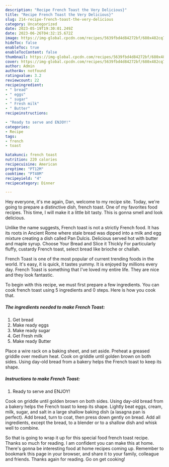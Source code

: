 ```yaml
---
description: "Recipe French Toast the Very Delicious}"
title: "Recipe French Toast the Very Delicious}"
slug: 214-recipe-french-toast-the-very-delicious
category: Uncategorized
date: 2023-05-19T19:30:01.249Z
date: 2023-06-26T04:32:15.672Z
image: https://img-global.cpcdn.com/recipes/5639fbd4d84272bf/680x482cq70/french-toast-recipe-main-photo.jpg
hideToc: false
enableToc: true
enableTocContent: false
thumbnail: https://img-global.cpcdn.com/recipes/5639fbd4d84272bf/680x482cq70/french-toast-recipe-main-photo.jpg
cover: https://img-global.cpcdn.com/recipes/5639fbd4d84272bf/680x482cq70/french-toast-recipe-main-photo.jpg
author: Admin
authorAv: notfound
ratingvalue: 3.2
reviewcount: 22
recipeingredient:
- " bread"
- " eggs"
- " sugar"
- " Fresh milk"
- " Butter"
recipeinstructions:

- "Ready to serve and ENJOY!"
categories:
- Recipe
tags:
- french
- toast

katakunci: french toast 
nutrition: 220 calories
recipecuisine: American
preptime: "PT12M"
cooktime: "PT40M"
recipeyield: "4"
recipecategory: Dinner

---
```



Hey everyone, it's me again, Dan, welcome to my recipe site. Today, we're going to prepare a distinctive dish, french toast. One of my favorites food recipes. This time, I will make it a little bit tasty. This is gonna smell and look delicious.

Unlike the name suggests, French toast is not a strictly French food. It has its roots in Ancient Rome where stale bread was dipped into a milk and egg mixture creating a dish called Pan Dulcis. Delicious served hot with butter and maple syrup. Choose Your Bread and Slice it Thickly For particularly fluffy, custardy French toast, select bread like brioche or challah.

French Toast is one of the most popular of current trending foods in the world. It's easy, it is quick, it tastes yummy. It is enjoyed by millions every day. French Toast is something that I've loved my entire life. They are nice and they look fantastic.


To begin with this recipe, we must first prepare a few ingredients. You can cook french toast using 5 ingredients and 0 steps. Here is how you cook that.

<!--inarticleads1-->

##### The ingredients needed to make French Toast:

1. Get  bread
1. Make ready  eggs
1. Make ready  sugar
1. Get  Fresh milk
1. Make ready  Butter


Place a wire rack on a baking sheet, and set aside. Preheat a greased griddle over medium heat. Cook on griddle until golden brown on both sides. Using day-old bread from a bakery helps the French toast to keep its shape. 

<!--inarticleads2-->

##### Instructions to make French Toast:


1. Ready to serve and ENJOY!

Cook on griddle until golden brown on both sides. Using day-old bread from a bakery helps the French toast to keep its shape. Lightly beat eggs, cream, milk, sugar, and salt in a large shallow baking dish (a lasagna pan is perfect). Add bread, turn to coat, then press down gently on bread. Add all ingredients, except the bread, to a blender or to a shallow dish and whisk well to combine. 

So that is going to wrap it up for this special food french toast recipe. Thanks so much for reading. I am confident you can make this at home. There's gonna be interesting food at home recipes coming up. Remember to bookmark this page in your browser, and share it to your family, colleague and friends. Thanks again for reading. Go on get cooking!
